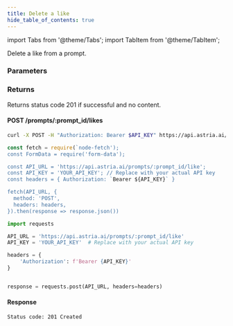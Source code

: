 ```yaml
---
title: Delete a like
hide_table_of_contents: true
---
```


import Tabs from '@theme/Tabs';
import TabItem from '@theme/TabItem';

<div className="api-method">
<div>

Delete a like from a prompt.

### Parameters


### Returns

Returns status code 201 if successful and no content.

</div>

<div>

#### POST /prompts/:prompt_id/likes

<Tabs groupId="lang">
  <TabItem value="curl" label="cURL" default>

```bash showLineNumbers
curl -X POST -H "Authorization: Bearer $API_KEY" https://api.astria.ai/prompts/:prompt_id/like 
```
  </TabItem>
  <TabItem value="javascript" label="Node.js">

```javascript
const fetch = require(`node-fetch');
const FormData = require('form-data');

const API_URL = 'https://api.astria.ai/prompts/:prompt_id/like';
const API_KEY = 'YOUR_API_KEY'; // Replace with your actual API key
const headers = { Authorization: `Bearer ${API_KEY}` }

fetch(API_URL, {
  method: 'POST',
  headers: headers,
}).then(response => response.json())


```
  </TabItem>
  <TabItem value="python" label="Python">

```python
import requests

API_URL = 'https://api.astria.ai/prompts/:prompt_id/like'
API_KEY = 'YOUR_API_KEY'  # Replace with your actual API key

headers = {
    'Authorization': f'Bearer {API_KEY}'
}


response = requests.post(API_URL, headers=headers)
```
  </TabItem>
</Tabs>

#### Response

`Status code: 201 Created`

</div>
</div>

